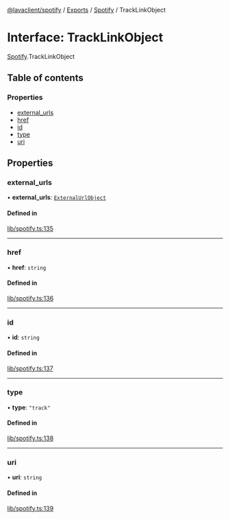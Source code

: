 [@lavaclient/spotify](../README.md) / [Exports](../modules.md) / [Spotify](../modules/Spotify.md) / TrackLinkObject

# Interface: TrackLinkObject

[Spotify](../modules/Spotify.md).TrackLinkObject

## Table of contents

### Properties

- [external\_urls](Spotify.TrackLinkObject.md#external_urls)
- [href](Spotify.TrackLinkObject.md#href)
- [id](Spotify.TrackLinkObject.md#id)
- [type](Spotify.TrackLinkObject.md#type)
- [uri](Spotify.TrackLinkObject.md#uri)

## Properties

### external\_urls

• **external\_urls**: [`ExternalUrlObject`](Spotify.ExternalUrlObject.md)

#### Defined in

[lib/spotify.ts:135](https://github.com/lavaclient/plugins/blob/072af81/packages/spotify/src/lib/spotify.ts#L135)

___

### href

• **href**: `string`

#### Defined in

[lib/spotify.ts:136](https://github.com/lavaclient/plugins/blob/072af81/packages/spotify/src/lib/spotify.ts#L136)

___

### id

• **id**: `string`

#### Defined in

[lib/spotify.ts:137](https://github.com/lavaclient/plugins/blob/072af81/packages/spotify/src/lib/spotify.ts#L137)

___

### type

• **type**: ``"track"``

#### Defined in

[lib/spotify.ts:138](https://github.com/lavaclient/plugins/blob/072af81/packages/spotify/src/lib/spotify.ts#L138)

___

### uri

• **uri**: `string`

#### Defined in

[lib/spotify.ts:139](https://github.com/lavaclient/plugins/blob/072af81/packages/spotify/src/lib/spotify.ts#L139)
